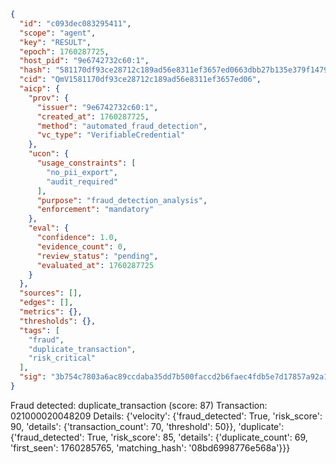 ```json
{
  "id": "c093dec083295411",
  "scope": "agent",
  "key": "RESULT",
  "epoch": 1760287725,
  "host_pid": "9e6742732c60:1",
  "hash": "581170df93ce28712c189ad56e8311ef3657ed0663dbb27b135e379f14799097",
  "cid": "QmV1581170df93ce28712c189ad56e8311ef3657ed06",
  "aicp": {
    "prov": {
      "issuer": "9e6742732c60:1",
      "created_at": 1760287725,
      "method": "automated_fraud_detection",
      "vc_type": "VerifiableCredential"
    },
    "ucon": {
      "usage_constraints": [
        "no_pii_export",
        "audit_required"
      ],
      "purpose": "fraud_detection_analysis",
      "enforcement": "mandatory"
    },
    "eval": {
      "confidence": 1.0,
      "evidence_count": 0,
      "review_status": "pending",
      "evaluated_at": 1760287725
    }
  },
  "sources": [],
  "edges": [],
  "metrics": {},
  "thresholds": {},
  "tags": [
    "fraud",
    "duplicate_transaction",
    "risk_critical"
  ],
  "sig": "3b754c7803a6ac89ccdaba35dd7b500faccd2b6faec4fdb5e7d17857a92a1977"
}
```

Fraud detected: duplicate_transaction (score: 87)
Transaction: 021000020048209
Details: {'velocity': {'fraud_detected': True, 'risk_score': 90, 'details': {'transaction_count': 70, 'threshold': 50}}, 'duplicate': {'fraud_detected': True, 'risk_score': 85, 'details': {'duplicate_count': 69, 'first_seen': 1760285765, 'matching_hash': '08bd6998776e568a'}}}